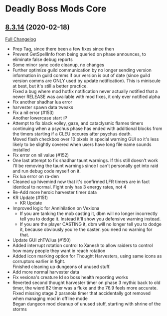 # Deadly Boss Mods Core

## [8.3.14](https://github.com/DeadlyBossMods/DeadlyBossMods/tree/8.3.14) (2020-02-18)
[Full Changelog](https://github.com/DeadlyBossMods/DeadlyBossMods/compare/8.3.13...8.3.14)

- Prep Tag, since there been a few fixes since then  
- Prevent GetSpellInfo from being queried on phase announces, to eliminate false debug reports  
- Some minor sync code cleanup, no changes  
- Further optimize guild communication by no longer sending version information in guild comms if our version is out of date (since guild version comms are ONLY used by update notification). This is miniscule at best, but it's still a better practice.  
    Fixed a bug where mod hotfix notification never actually notified that a newer RELEASE was available with mod fixes, it only ever notified alpha  
- Fix another shadhar lua error  
- harvester spawn data tweaks  
- Fix a nil error (#153)  
    Another lowercase start :P  
- Attempt to fix black volley, gaze, and cataclysmic flames timers continuing when a psychus phase has ended with additional blocks from the timers starting if a CLEU occures after psychus death.  
    Moved flash checkbox over 10 pixels in special warning GUI so it's less likely to be slightly covered when users have long file name sounds installed  
- Fix error on nil value (#152)  
- One last attempt to fix shadhar taunt warnings. If this still doesn't work I'll be removing the taunt warnings since I can't personally get into raid and run debug code myself on it.  
- Fix lua error on ra-den  
- Cleaned up hivemind now that it's confirmed LFR timers are in fact identical to normal. Fight only has 3 energy rates, not 4  
- Re-Add more heroic harvester timer data  
- KR Update (#151)  
    * KR Update  
- Improved logic for Annihilation on Vexiona  
     - If you are tanking the mob casting it, dbm will no longer incorrectly tell you to dodge it. Instead it'll show you defensive warning instead.  
     - If you are the player CASTING it, dbm will no longer tell you to dodge it, because obviously you're the caster. you need no warning for that.  
- Update GUI zhTW.lua (#150)  
- Added interrupt rotation control to Xanesh to allow raiders to control how many people they want in reach rotation  
- Added icon marking option for Thought Harvesters, using same icons as corruptors earlier in fight.  
    Finished cleaning up dungeons of unused stuff.  
- Add more normal harvester data  
- Fix vexiona's creature Id so boss health reporting works  
- Reverted second thought harvester timer on phase 3 mythic back to old timer, the wierd 82 timer was a fluke and the 76.9 feels more accurate.  
    Fixed missing stage 2 paranoia timer that accidentally got removed when managing mod in offline mode  
    Began dungeon mod cleanup of unused stuff, starting with shrine of the storms  
